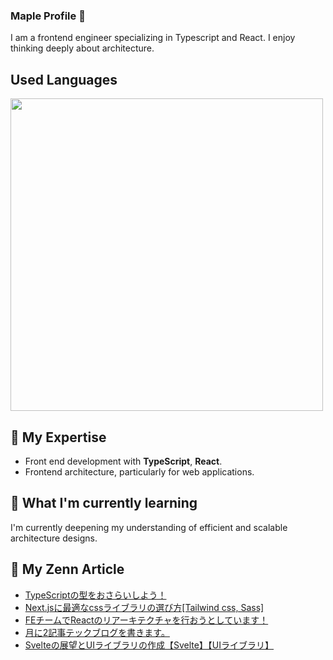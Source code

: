 ### Maple Profile 🍁

I am a frontend engineer specializing in Typescript and React. I enjoy thinking deeply about architecture.

## Used Languages

<p align="left">
    <a href="https://github.com/fuuki12" target="_blank">
    <img src="https://github-readme-stats.vercel.app/api/top-langs/?username=fuuki12&layout=compact&bg_color=DEG,ffb3ba,ffdfba&title_color=fc85ae" width="500px;" target="_blank" />
    </a>
</p>

## 🔭 My Expertise

- Front end development with **TypeScript**, **React**.
- Frontend architecture, particularly for web applications.

## 🌱 What I'm currently learning

I'm currently deepening my understanding of efficient and scalable architecture designs.

## 🎾 My Zenn Article

- [TypeScriptの型をおさらいしよう！](https://zenn.dev//team_soda/articles/2e335301cae8d7)
- [Next.jsに最適なcssライブラリの選び方[Tailwind css, Sass]](https://zenn.dev//team_soda/articles/6c2c4a7ed0f7e7)
- [FEチームでReactのリアーキテクチャを行おうとしています！](https://zenn.dev//team_soda/articles/19f8c5619961fa)
- [月に2記事テックブログを書きます。](https://zenn.dev//team_soda/articles/6d57f3715544d0)
- [Svelteの展望とUIライブラリの作成【Svelte】【UIライブラリ】](https://zenn.dev//maple_siro/articles/8c00e1d4ae973f)
